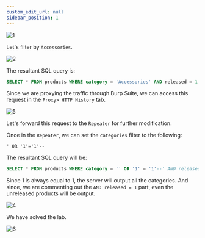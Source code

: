 ```yaml
---
custom_edit_url: null
sidebar_position: 1
---
```


![1](https://github.com/Knign/Write-ups/assets/110326359/05c0ded5-6b18-4436-83a0-10d0028bec34)

Let's filter by `Accessories`.

![2](https://github.com/Knign/Write-ups/assets/110326359/ee0df3f1-fb0b-45ec-8615-c79471f13858)

The resultant SQL query is:

```sql
SELECT * FROM products WHERE category = 'Accessories' AND released = 1
```

 Since we are proxying the traffic through Burp Suite, we can access this request in the `Proxy> HTTP History` tab.

![5](https://github.com/Knign/Write-ups/assets/110326359/5aaf1fbb-f0fe-4fdd-939b-2606da5ed80f)

Let's forward this request to the `Repeater` for further modification.

Once in the `Repeater`, we can set the `categories` filter to the following:

```
' OR '1'='1'--
```

The resultant SQL query will be:

```sql
SELECT * FROM products WHERE category = '' OR '1' = '1'--' AND released = 1
```

Since 1 is always equal to 1, the server will output all the categories. And since, we are commenting out the `AND released = 1` part, even the unreleased products will be output.

![4](https://github.com/Knign/Write-ups/assets/110326359/b0a631f0-5746-4946-af91-18aca263b6c4)

We have solved the lab.

![6](https://github.com/Knign/Write-ups/assets/110326359/d5602a3a-6753-439e-b0bc-18335f2cfa6e)
